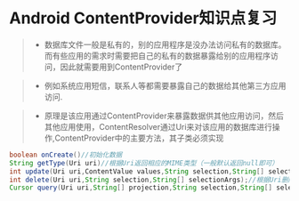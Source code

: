 # Android ContentProvider知识点复习
> * 数据库文件一般是私有的，别的应用程序是没办法访问私有的数据库。而有些应用的需求时需要把自己的私有的数据暴露给别的应用程序访问，因此就需要用到ContentProvider了

> * 例如系统应用短信，联系人等都需要暴露自己的数据给其他第三方应用访问.

> * 原理是该应用通过ContentProvider来暴露数据供其他应用访问，然后其他应用使用，ContentResolver通过Uri来对该应用的数据库进行操作,ContentProvider中的主要方法，其子类必须实现
```Java
boolean onCreate()//初始化数据
String getType(Uri uri)//根据Uri返回相应的MIME类型（一般默认返回null即可）
int update(Uri uri,ContentValue values,String selection,String[] selectionArgs);//根据Uri更新一条数据
int delete(Uri uri,String selection,String[] selectionArgs);//根据Uri删除一条数据
Cursor query(Uri uri,String[] projection,String selection,String[] selectionArgs,String sortOrder);//根据Uri查询数据并返回
```




